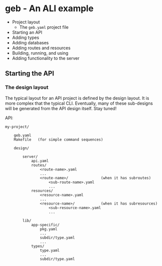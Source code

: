 # geb - An ALI example

- Project layout
  - The `geb.yaml` project file
- Starting an API
- Adding types
- Adding databases
- Adding routes and resources
- Building, running, and using
- Adding functionality to the server

## Starting the API

### The design layout

The typical layout for an API project is defined by the design layout.
It is more complex that the typical CLI.
Eventually, many of these sub-designs will be generated
from the API design itself. Stay tuned!

API:

```
my-project/

    geb.yaml
    Makefile   (for simple command sequences)

    design/

        server/
            api.yaml
            routes/
                <route-name>.yaml
                ...
                <route-name>/               (when it has subroutes)
                    <sub-route-name>.yaml
                    ...
            resources/
                <resource-name>.yaml
                ...
                <resource-name>/            (when it has subresources)
                    <sub-resource-name>.yaml
                    ...

        lib/
            app-specific/
                pkg.yaml
                ...
                subdir/type.yaml
                ...
            types/
                type.yaml
                ...
                subdir/type.yaml
```

